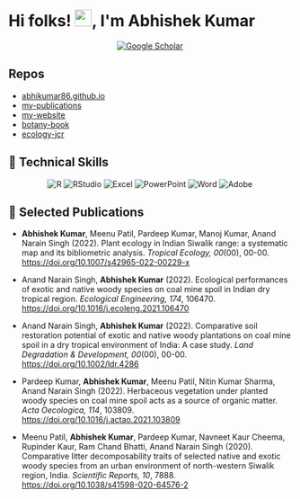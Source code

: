 # Hi folks! <img src="https://raw.githubusercontent.com/MartinHeinz/MartinHeinz/master/wave.gif" width="30px">, I'm Abhishek Kumar

<p align="center">
<a href="https://www.researchgate.net/profile/Abhishek-Kumar-331"><img src="https://img.shields.io/badge/Research_Gate-00CCBB.svg?&style=for-the-badge&logo=ResearchGate&logoColor=white" alt=""></a>
<a href="https://scholar.google.co.in/citations?user=ugmCylsAAAAJ&hl=en"><img src="https://img.shields.io/badge/-Google Scholar-555555?style=for-the-badge&logo=google-scholar&logoColor=white&color=blue" alt="Google Scholar"></a>
<a href="https://twitter.com/abkumar_"><img src="https://img.shields.io/badge/Twitter-1DA1F2?style=for-the-badge&logo=twitter&logoColor=white" alt=""></a>

</p>

<!--
**Abhikumar86/abhikumar86** is a ✨ _special_ ✨ repository because its `README.md` (this file) appears on your GitHub profile.

Here are some ideas to get you started:

- 🔭 I’m currently working on ...
- 🌱 I’m currently learning ...
- 👯 I’m looking to collaborate on ...
- 🤔 I’m looking for help with ...
- 💬 Ask me about ...
- 📫 How to reach me: ...
- 😄 Pronouns: ...
- ⚡ Fun fact: ...
-->

## Repos

* [abhikumar86.github.io](https://github.com/Abhikumar86/abhikumar86.github.io/)  
* [my-publications](https://github.com/Abhikumar86/my-publications)
* [my-website](https://github.com/Abhikumar86/my-website/)
* [botany-book](https://github.com/Abhikumar86/botany-book/)
* [ecology-jcr](https://github.com/Abhikumar86/ecology-jcr/)

## 💼 Technical Skills

<p align="center">
<img src="https://img.shields.io/badge/R-276DC3?style=for-the-badge&logo=r&logoColor=white" alt="R">
<img src="https://img.shields.io/badge/RStudio-75AADB?style=for-the-badge&logo=RStudio&logoColor=white" alt="RStudio">
<img src="https://img.shields.io/badge/Microsoft_Excel-217346?style=for-the-badge&logo=microsoft-excel&logoColor=white" alt="Excel">
<img src="https://img.shields.io/badge/Microsoft_PowerPoint-B7472A?style=for-the-badge&logo=microsoft-powerpoint&logoColor=white" alt="PowerPoint">
<img src="https://img.shields.io/badge/Microsoft_Word-2B579A?style=for-the-badge&logo=microsoft-word&logoColor=white" alt="Word">
<img src="https://img.shields.io/badge/Adobe%20Acrobat%20Reader-EC1C24.svg?style=for-the-badge&logo=Adobe%20Acrobat%20Reader&logoColor=white" alt="Adobe">
</p>


## 📝 Selected Publications

- **Abhishek Kumar**, Meenu Patil, Pardeep Kumar, Manoj Kumar, Anand Narain Singh (2022). Plant ecology in Indian Siwalik range: a systematic map and its bibliometric analysis. *Tropical Ecology, 00*(00), 00-00. <https://doi.org/10.1007/s42965-022-00229-x>

- Anand Narain Singh, **Abhishek Kumar** (2022). Ecological performances of exotic and native woody species on coal mine spoil in Indian dry tropical region. *Ecological Engineering, 174*, 106470. <https://doi.org/10.1016/j.ecoleng.2021.106470>

- Anand Narain Singh, **Abhishek Kumar** (2022). Comparative soil restoration potential of exotic and native woody plantations on coal mine spoil in a dry tropical environment of India: A case study. *Land Degradation & Development, 00*(00), 00-00. <https://doi.org/10.1002/ldr.4286>

- Pardeep Kumar, **Abhishek Kumar**, Meenu Patil, Nitin Kumar Sharma, Anand Narain Singh (2022). Herbaceous vegetation under planted woody species on coal mine spoil acts as a source of organic matter. *Acta Oecologica, 114*, 103809. <https://doi.org/10.1016/j.actao.2021.103809>

- Meenu Patil, **Abhishek Kumar**, Pardeep Kumar, Navneet Kaur Cheema, Rupinder Kaur, Ram Chand Bhatti, Anand Narain Singh (2020). Comparative litter decomposability traits of selected native and exotic woody species from an urban environment of north-western Siwalik region, India. *Scientific Reports, 10*, 7888. <https://doi.org/10.1038/s41598-020-64576-2>
